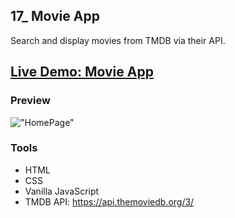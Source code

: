 ## 17_ Movie App

Search and display movies from TMDB via their API.

## [Live Demo: Movie App](https://17-movie-app-gdbecker.netlify.app/)

### Preview

!["HomePage"](./HomePage.png)

### Tools
- HTML
- CSS
- Vanilla JavaScript
- TMDB API: https://api.themoviedb.org/3/